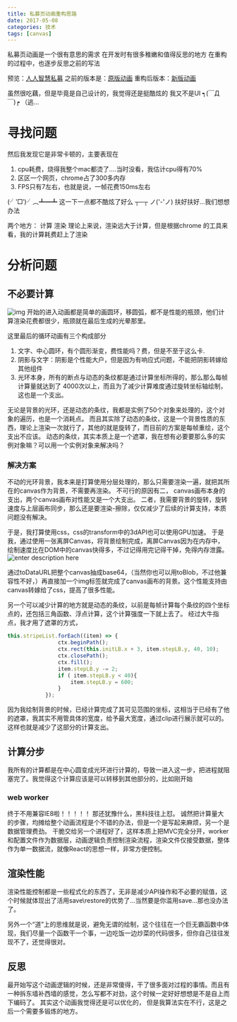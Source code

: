 ```yaml
---
title: 私募页动画重构思路
date: 2017-05-08 
categories: 技术
tags: [canvas]
---
```


私募页动画是一个很有意思的需求
在开发时有很多稚嫩和值得反思的地方
在重构的过程中，也逐步反思之前的写法

预览：[人人智慧私募][1]
之前的版本是：[原版动画][2]
重构后版本：[新版动画][3]

虽然很吃藕，但是毕竟是自己设计的，我觉得还是挺酷炫的
我又不是UI ┑(￣Д ￣)┍ （逃...
# 寻找问题
然后我发现它是非常卡顿的，主要表现在
1. cpu耗费，烧得我整个mac都烫了....当时没看，我估计cpu得有70%
2. 区区一个网页，chrome占了300多内存
3. FPS只有7左右，也就是说，一帧花费150ms左右

(╯‵□′)╯︵┻━┻  这一下一点都不酷炫了好么
  ┬─┬ ノ('-'ノ)  扶好扶好...我们想想办法
 
  两个地方： 计算 渲染
理论上来说，渲染远大于计算，但是根据chrome 的工具来看，我的计算耗费赶上了渲染
# 分析问题
## 不必要计算
![img][4]
开始的进入动画都是简单的画圆环，移圆弧，都不是性能的瓶颈，他们计算渲染花费都很少，瓶颈就在最后生成的光晕那里。

这里最后的循环动画有三个构成部分
1. 文字、中心圆环，有个圆形渐变，费性能吗？费，但是不至于这么卡.
2. 阴影与文字：阴影是个性能大户，但是因为有响应式问题，不能把阴影转嫁给其他组件
3. 光环本身，所有的断点与动态的条纹都是通过计算坐标所得的，那么那么每帧计算量就达到了 4000次以上，而且为了减少计算难度通过旋转坐标轴绘制，这也是一个支出。

无论是背景的光环，还是动态的条纹，我都是实例了50个对象来处理的，这个对象的遍历，也是一个消耗点。
而且其实除了动态的条纹，这是一个背景性质的东西，理论上渲染一次就行了，其他的就是旋转了，而目前的方案是每帧重绘，这个支出不应该。
动态的条纹，其实本质上是一个遮罩，我在想有必要要那么多的实例对象嘛？可以用一个实例对象来解决吗？


### 解决方案
不动的光环背景，我本来是打算使用分层处理的，那么只需要渲染一遍，就把其所在的canvas作为背景，不需要再渲染。
不可行的原因有二，
canvas画布本身的支出，两个canvas画布对性能又是一个大支出。
二者，我需要背景的旋转，旋转速度与上层画布同步，那么还是要渲染-擦除，仅仅减少了后续的计算支持，本质问题没有解决。

于是，我打算使用css，css的transform中的3dAPI也可以使用GPU加速。
于是我，通过使用一张离屏Canvas，将背景绘制完成，离屏Canvas因为在内存中，绘制速度比在DOM中的canvas快得多，不过记得用完记得干掉，免得内存泄露。
![enter description here][5]

通过toDataURL把整个canvas抽成base64，（当然你也可以用toBlob，不过他兼容性不好，）再直接加一个img标签就完成了canvas画布的背景。这个性能支持由canvas转嫁给了css，提高了很多性能。

另一个可以减少计算的地方就是动态的条纹，以前是每帧计算每个条纹的四个坐标点的，还包括三角函数、浮点计算，这个计算强度一下就上去了。
经过大牛指点，我才用了遮罩的方式，
```javascript
this.stripeList.forEach((item) => {
                ctx.beginPath();
                ctx.rect(this.initLB.x + 3, item.stepLB.y, 40, 10);
                ctx.closePath();
                ctx.fill();
                item.stepLB.y -= 2;
                if ( item.stepLB.y < 40){
                    item.stepLB.y = 600;
                }
            });
```
因为我绘制背景的时候，已经计算完成了其可见范围的坐标，这相当于已经有了他的遮罩，我其实不用管具体的宽度，给予最大宽度，通过clip进行展示就可以的。
这样也就是减少了这部分的计算支出。


## 计算分步
我所有的计算都是在中心圆变成光环进行计算的，导致一进入这一步，把进程就阻塞完了。我觉得这个计算应该是可以转移到其他部分的，比如刚开始

### web worker
终于不用兼容IE8啦！！！！！
那还犹豫什么，黑科技往上怼。
诚然把计算量大的步骤，均摊给整个动画流程是个不错的办法，但是一个是写起来麻烦，另一个是数据管理费劲。
干脆交给另一个进程好了，这样本质上把MVC完全分开，worker和配置文件作为数据层，动画逻辑负责控制渲染流程，渲染文件仅接受数据，整体作为单一数据流，就像React的思想一样，非常方便控制。

## 渲染性能
渲染性能控制都是一些程式化的东西了，无非是减少API操作和不必要的赋值，这个时候就体现出了活用save\restore的优势了...当然要是你滥用save...那也没办法了。

另外一个“道”上的思维就是说，避免无谓的绘制，这个往往在一个巨无霸函数中体现，我们尽量一个函数干一个事，一边吃饭一边炒菜的代码很多，但你自己往往发现不了，还觉得很对。

## 反思
最开始写这个动画逻辑的时候，还是非常傻得，干了很多面对过程的事情。而且有一种拆东墙补西墙的感觉，怎么写都不对劲，这个时候一定好好想想是不是自上而下编码了。
其实这个动画我觉得还是可以优化的， 但是我算法实在不行，这是之后一个需要多锻炼的地方。

  [1]: http://118.186.218.30
  [2]: https://github.com/YuriTu/In-RENN/tree/master/canvas
  [3]: https://github.com/YuriTu/In-RENN/tree/master/newPEcanvas
  [4]: http://odf9m3avc.bkt.clouddn.com/index.gif
  [5]: http://odf9m3avc.bkt.clouddn.com/QQ20170508-0.png